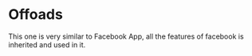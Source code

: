 # Offoads

This one is very similar to Facebook App, all the features of facebook is inherited and used in it.
